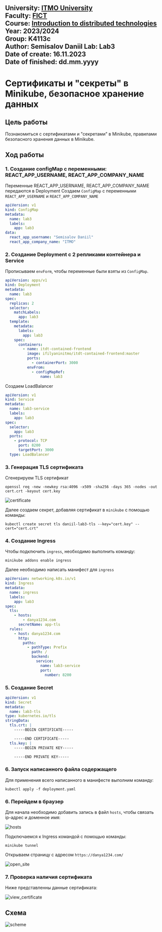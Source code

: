 
University: [ITMO University](https://itmo.ru/ru/)  
Faculty: [FICT](https://fict.itmo.ru)  
Course: [Introduction to distributed technologies](https://github.com/itmo-ict-faculty/introduction-to-distributed-technologies)  
Year: 2023/2024  
Group: K4113c  
Author: Semisalov Daniil 
Lab: Lab3  
Date of create: 16.11.2023  
Date of finished: dd.mm.yyyy
---
# Сертификаты и "секреты" в Minikube, безопасное хранение данных
## Цель работы
Познакомиться с сертификатами и "секретами" в Minikube, правилами безопасного хранения данных в Minikube.
## Ход работы
### 1. Cоздание configMap с переменными: REACT_APP_USERNAME, REACT_APP_COMPANY_NAME
Переменные REACT_APP_USERNAME, REACT_APP_COMPANY_NAME передаются в Deployment
Создаем `ConfigMap` с переменными `REACT_APP_USERNAME` и `REACT_APP_COMPANY_NAME`

```yml
apiVersion: v1
kind: ConfigMap
metadata:
  name: lab3
  labels:
    app: lab3
data:
  react_app_username: "Semisalov Daniil"
  react_app_company_name: "ITMO"
```

### 2. Создание Deployment с 2 репликами контейнера и Service
Прописываем `envForm`, чтобы переменные были взяты из `ConfigMap`.

```yml
apiVersion: apps/v1
kind: Deployment
metadata:
  name: lab3
spec:
  replicas: 2
  selector:
    matchLabels:
      app: lab3
  template:
    metadata:
      labels:
        app: lab3
    spec:
      containers:
        - name: itdt-contained-frontend
          image: ifilyaninitmo/itdt-contained-frontend:master
          ports:
            - containerPort: 3000
          envFrom:
            - configMapRef:
                name: lab3
```

Создаем LoadBalancer

```yml
apiVersion: v1
kind: Service
metadata:
  name: lab3-service
  labels:
    app: lab3
spec:
  selector:
    app: lab3
  ports:
    - protocol: TCP
      port: 8200
      targetPort: 3000
  type: LoadBalancer
```

### 3. Генерация TLS сертификата
Сгенерируем TLS сертификат
```
openssl req -new -newkey rsa:4096 -x509 -sha256 -days 365 -nodes -out cert.crt -keyout cert.key
```

![certificate](pic/pic3.png)

Далее создаем секрет, добавляя сертификат в `minikube` с помощью команды:
```
kubectl create secret tls daniil-lab3-tls --key="cert.key" --cert="cert.crt"
```

### 4. Создание Ingress
Чтобы подключить `ingress`, необходимо выполнить команду:
```
minikube addons enable ingress
```

Далее необходимо написать манифест для `ingress`

```yml
apiVersion: networking.k8s.io/v1
kind: Ingress
metadata:
  name: ingress
  labels:
    app: lab3
spec:
  tls:
    - hosts:
        - danya1234.com
      secretName: app-tls
  rules:
    - host: danya1234.com
      http:
        paths:
          - pathType: Prefix
            path: /
            backend:
              service:
                name: lab3-service
                port:
                  number: 8200
```

### 5. Создание Secret
```yml
apiVersion: v1
kind: Secret
metadata:
  name: lab3-tls
type: kubernetes.io/tls
stringData:
  tls.crt: |
    -----BEGIN CERTIFICATE-----

    -----END CERTIFICATE-----
  tls.key: |
    -----BEGIN PRIVATE KEY-----

    -----END PRIVATE KEY-----
```

### 6. Запуск написанного файла содержащего
Для применения всего написанного в манифесте выполним команду:
```
kubectl apply -f deployment.yaml
```

### 6. Перейдем в браузер
Для начала необходимо добавить запись в файл `hosts`, чтобы связать ip-адрес и доменное имя:

![hosts](pic/pic4.png)

Подключаемся к Ingress командой с помощью команды:
```
minikube tunnel
```

Открываем страницу с адресом  `https://danya1234.com/`

![open_site](pic/pic1.png)

### 7. Проверка наличия сертификата
Ниже представленны данные сертификата:

![view_certificate](pic/pic2.png)

## Схема

![scheme](pic/pic5.png)